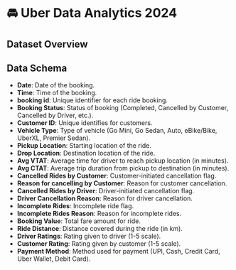 # 🚘 Uber Data Analytics 2024

## Dataset Overview


## Data Schema
- **Date**: Date of the booking.
- **Time**: Time of the booking.
- **booking id**: Unique identifier for each ride booking.
- **Booking Status**: Status of booking (Completed, Cancelled by Customer, Cancelled by Driver, etc.).
- **Customer ID**: Unique identifies for customers.
- **Vehicle Type**: Type of vehicle (Go Mini, Go Sedan, Auto, eBike/Bike, UberXL, Premier Sedan).
- **Pickup Location**: Starting location of the ride.
- **Drop Location**: Destination location of the ride.
- **Avg VTAT**: Average time for driver to reach pickup location (in minutes).
- **Avg CTAT**: Average trip duration from pickup to destination (in minutes).
- **Cancelled Rides by Customer**: Customer-initiated cancellation flag.
- **Reason for cancelling by Customer**: Reason for customer cancellation.
- **Cancelled Rides by Driver**: Driver-initiated cancellation flag.
- **Driver Cancellation Reason**: Reason for driver cancellation.
- **Incomplete Rides**: Incomplete ride flag.
- **Incomplete Rides Reason**: Reason for incomplete rides.
- **Booking Value**: Total fare amount for ride.
- **Ride Distance**: Distance covered during the ride (in km).
- **Driver Ratings**: Rating given to driver (1-5 scale).
- **Customer Rating**: Rating given by customer (1-5 scale).
- **Payment Method**: Method used for payment (UPI, Cash, Credit Card, Uber Wallet, Debit Card).




